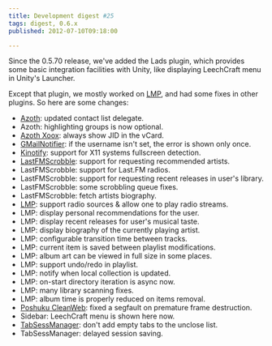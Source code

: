 ```yaml
---
title: Development digest #25
tags: digest, 0.6.x
published: 2012-07-10T09:18:00

---
```


Since the 0.5.70 release, we've added the Lads plugin, which provides
some basic integration facilities with Unity, like displaying LeechCraft
menu in Unity's Launcher.

Except that plugin, we mostly worked on [LMP](/plugins-lmp), and had
some fixes in other plugins. So here are some changes:

- [Azoth](/plugins-azoth): updated contact list delegate.
- Azoth: highlighting groups is now optional.
- [Azoth Xoox](/plugins-azoth-xoox): always show JID in the vCard.
- [GMailNotifier](/plugins-gmailnotifier): if the username isn't set,
  the error is shown only once.
- [Kinotify](/plugins-kinotify): support for X11 systems
  fullscreen detection.
- [LastFMScrobble](/plugins-lastfmscrobble): support for requesting
  recommended artists.
- LastFMScrobble: support for Last.FM radios.
- LastFMScrobble: support for requesting recent releases in
  user's library.
- LastFMScrobble: some scrobbling queue fixes.
- LastFMScrobble: fetch artists biography.
- [LMP](/plugins-lmp): support radio sources & allow one to play
  radio streams.
- LMP: display personal recommendations for the user.
- LMP: display recent releases for user's musical taste.
- LMP: display biography of the currently playing artist.
- LMP: configurable transition time between tracks.
- LMP: current item is saved between playlist modifications.
- LMP: album art can be viewed in full size in some places.
- LMP: support undo/redo in playlist.
- LMP: notify when local collection is updated.
- LMP: on-start directory iteration is async now.
- LMP: many library scanning fixes.
- LMP: album time is properly reduced on items removal.
- [Poshuku CleanWeb](/plugins-poshuku-cleanweb): fixed a segfault on
  premature frame destruction.
- Sidebar: LeechCraft menu is shown here now.
- [TabSessManager](/plugins-tabsessmanager): don't add empty tabs to
  the unclose list.
- TabSessManager: delayed session saving.
